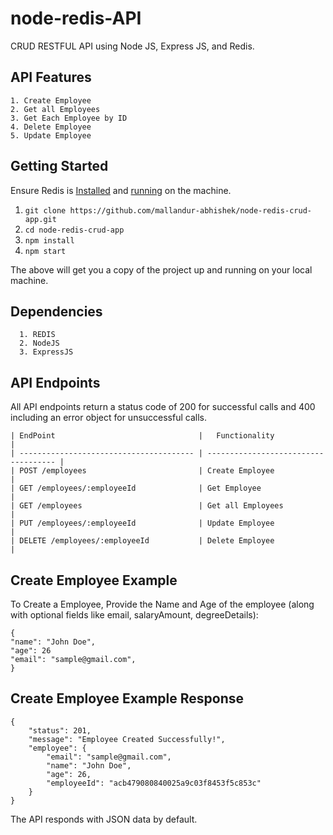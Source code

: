 # node-redis-API
CRUD RESTFUL API using Node JS, Express JS, and Redis.


## API Features
```
1. Create Employee
2. Get all Employees
3. Get Each Employee by ID
4. Delete Employee
5. Update Employee
```

## Getting Started

Ensure Redis is [Installed](https://redis.io/docs/getting-started/installation/) and [running](https://redis.io/docs/getting-started/) on the machine.

  1. `git clone https://github.com/mallandur-abhishek/node-redis-crud-app.git`
  2. `cd node-redis-crud-app`
  3. `npm install`
  4. `npm start`

The above will get you a copy of the project up and running on your local machine.

## Dependencies
```
  1. REDIS
  2. NodeJS
  3. ExpressJS
```

## API Endpoints

All API endpoints return a status code of 200 for successful calls and 400 including an error object for unsuccessful calls.

```
| EndPoint                                |   Functionality                      |
| --------------------------------------- | ------------------------------------ |
| POST /employees                         | Create Employee                      |
| GET /employees/:employeeId              | Get Employee                         |
| GET /employees                          | Get all Employees                    |
| PUT /employees/:employeeId              | Update Employee                      |
| DELETE /employees/:employeeId           | Delete Employee                      |
```

## Create Employee Example

To Create a Employee, Provide the Name and Age of the employee (along with optional fields like email, salaryAmount, degreeDetails):
```
{
"name": "John Doe",
"age": 26
"email": "sample@gmail.com",
}
```
## Create Employee Example Response
```
{
    "status": 201,
    "message": "Employee Created Successfully!",
    "employee": {
        "email": "sample@gmail.com",
        "name": "John Doe",
        "age": 26,
        "employeeId": "acb479080840025a9c03f8453f5c853c"
    }
}
```


The API responds with JSON data by default.

